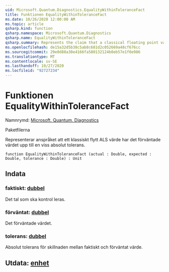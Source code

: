 ```yaml
---
uid: Microsoft.Quantum.Diagnostics.EqualityWithinToleranceFact
title: Funktionen EqualityWithinToleranceFact
ms.date: 10/26/2020 12:00:00 AM
ms.topic: article
qsharp.kind: function
qsharp.namespace: Microsoft.Quantum.Diagnostics
qsharp.name: EqualityWithinToleranceFact
qsharp.summary: Represents the claim that a classical floating point value has the expected value up to a given absolute tolerance.
ms.openlocfilehash: de15a32d5b38c5ab8c681d2c052669a48cf676cc
ms.sourcegitcommit: 29e0d88a30e4166fa580132124b0eb57e1f0e986
ms.translationtype: MT
ms.contentlocale: sv-SE
ms.lasthandoff: 10/27/2020
ms.locfileid: "92727234"
---
```

# <a name="equalitywithintolerancefact-function"></a>Funktionen EqualityWithinToleranceFact

Namnrymd: [Microsoft. Quantum. Diagnostics](xref:Microsoft.Quantum.Diagnostics)

Paketfilerna [](https://nuget.org/packages/)


Representerar anspråket att ett klassiskt flytt ALS värde har det förväntade värdet upp till en viss absolut tolerans.

```qsharp
function EqualityWithinToleranceFact (actual : Double, expected : Double, tolerance : Double) : Unit
```


## <a name="input"></a>Indata

### <a name="actual--double"></a>faktiskt: [dubbel](xref:microsoft.quantum.lang-ref.double)

Det tal som ska kontrol leras.


### <a name="expected--double"></a>förväntat: [dubbel](xref:microsoft.quantum.lang-ref.double)

Det förväntade värdet.


### <a name="tolerance--double"></a>tolerans: [dubbel](xref:microsoft.quantum.lang-ref.double)

Absolut tolerans för skillnaden mellan faktiskt och förväntat värde.



## <a name="output--unit"></a>Utdata: [enhet](xref:microsoft.quantum.lang-ref.unit)

